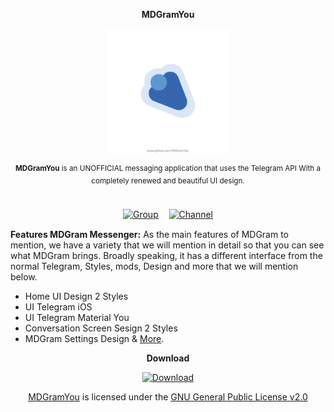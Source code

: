 <div align="center"> 

**MDGramYou**

[<img src="https://github.com/MDGramYou/.github/blob/main/resources/Logo.png" align="centre" width="200" height="200"/>](https://github.com/MDGramYou/MDGramYou)

<sup>
<b>MDGramYou</b> is an UNOFFICIAL messaging application that uses the Telegram API With a completely renewed and beautiful UI design.
</sup>

<br>
<br>

[![Group](https://img.shields.io/badge/Group-2CA5E0?style=for-the-badge&logo=telegram&logoColor=white)](https://telegram.me/MDGramClub)ㅤ [![Channel](https://img.shields.io/badge/Channel-2CA5E0?style=for-the-badge&logo=telegram&logoColor=white)](https://telegram.me/MDMods_You)

</div>

**Features MDGram Messenger:** As the main features of MDGram to mention, we have a variety that we will mention in detail so that you can see what MDGram brings. Broadly speaking, it has a different interface from the normal Telegram, Styles, mods, Design and more that we will mention below.

- Home UI Design 2 Styles
- UI Telegram iOS 
- UI Telegram Material You
- Conversation Screen Sesign 2 Styles
- MDGram Settings Design & [More](https://github.com/MDGramYou).

<div align="center">

**Download**

[![Download](https://img.shields.io/badge/Download-MDGramYou%20-green?style=for-the-badge&logo=appveyor)](https://github.com/MDGramYou/MDGramYou/tree/main/Download)


[MDGramYou](https://github.com/MDGramYou/MDGramYou) is licensed under the [GNU General Public License v2.0](https://github.com/MDGramYou/MDGramYou/blob/main/LICENSE)
